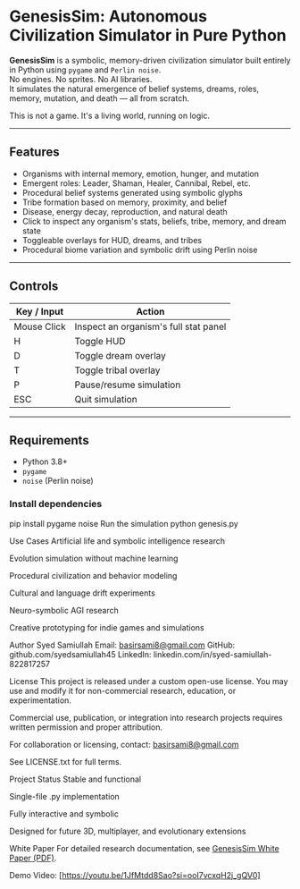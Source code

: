 # GenesisSim: Autonomous Civilization Simulator in Pure Python

**GenesisSim** is a symbolic, memory-driven civilization simulator built entirely in Python using `pygame` and `Perlin noise`.  
No engines. No sprites. No AI libraries.  
It simulates the natural emergence of belief systems, dreams, roles, memory, mutation, and death — all from scratch.

This is not a game. It's a living world, running on logic.

---

## Features

- Organisms with internal memory, emotion, hunger, and mutation
- Emergent roles: Leader, Shaman, Healer, Cannibal, Rebel, etc.
- Procedural belief systems generated using symbolic glyphs
- Tribe formation based on memory, proximity, and belief
- Disease, energy decay, reproduction, and natural death
- Click to inspect any organism's stats, beliefs, tribe, memory, and dream state
- Toggleable overlays for HUD, dreams, and tribes
- Procedural biome variation and symbolic drift using Perlin noise

---

## Controls

| Key / Input | Action                                 |
|-------------|----------------------------------------|
| Mouse Click | Inspect an organism's full stat panel |
| H           | Toggle HUD                             |
| D           | Toggle dream overlay                   |
| T           | Toggle tribal overlay                  |
| P           | Pause/resume simulation                |
| ESC         | Quit simulation                        |

---

## Requirements

- Python 3.8+
- `pygame`
- `noise` (Perlin noise)

### Install dependencies

pip install pygame noise
Run the simulation
python genesis.py

Use Cases
Artificial life and symbolic intelligence research

Evolution simulation without machine learning

Procedural civilization and behavior modeling

Cultural and language drift experiments

Neuro-symbolic AGI research

Creative prototyping for indie games and simulations

Author
Syed Samiullah
Email: basirsami8@gmail.com
GitHub: github.com/syedsamiullah45
LinkedIn: linkedin.com/in/syed-samiullah-822817257

License
This project is released under a custom open-use license.
You may use and modify it for non-commercial research, education, or experimentation.

Commercial use, publication, or integration into research projects requires written permission and proper attribution.

For collaboration or licensing, contact: basirsami8@gmail.com

See LICENSE.txt for full terms.

Project Status
Stable and functional

Single-file .py implementation

Fully interactive and symbolic

Designed for future 3D, multiplayer, and evolutionary extensions

White Paper
For detailed research documentation, see [GenesisSim White Paper (PDF)](GenesisSim_WhitePaper.pdf).

Demo Video: [https://youtu.be/1JfMtdd8Sao?si=ooI7vcxqH2j_gQV0]



